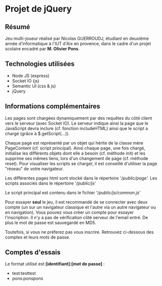 # Projet de jQuery

## Résumé
Jeu multi-joueur réalisé par Nicolas GUERROUDJ, étudiant en deuxième année d'informatique à l'IUT d'Aix en provence, dans le cadre d'un projet scolaire encadré par **M. Olivier Pons**.

## Technologies utilisées
* Node JS (express)
* Socket IO (js)
* Semantic UI (css & js)
* jQuery
 
## Informations complémentaires
Les pages sont chargées dynamiquement par des requêtes du côté client vers le serveur (avec Socket IO). Le serveur indique ainsi la page que le JavaScript devra inclure (cf. fonction includeHTML) ainsi que le script a chargé (grâce à $.getScript(...)).

Chaque page est représenté par un objet qui hérite de la classe mère PageContent (cf. script principal). Ainsi chaque page, une fois chargé, initialise les différents objets dont elle a besoin (cf. méthode init) et les supprime ses mêmes liens, lors d'un changement de page (cf. méthode reset). Pour visualiser les scripts se charger, il est conseillé d'utiliser la page "réseau" de votre navigateur.

Les différentes pages html sont stocké dans le répertoire '*/public/page*'. Les scripts associés dans le répertoire '*/public/js*'

Le script principal est contenu dans le fichier '*/public/js/common.js*'

Pour essayer **seul** le jeu, il est recommandé de se connecter avec deux compte (un sur un navigateur classique et l'autre via un autre navigateur ou en navigation).
Vous pouvez vous créer un compte pour essayer l'inscription. Il n'y a pas de vérification côté serveur de l'email entré. De plus le mot de passe est sauvegardé en MD5.

Toutefois, si vous ne préferez pas vous inscrire. Retrouvez ci-dessous des comptes et leurs mots de passe.

## Comptes d'essais
Le format utilisé est **[identifiant]:[mot de passe]** :
* test:testtest
* pons:ponspons

